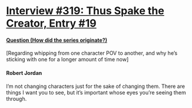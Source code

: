 # [Interview #319: Thus Spake the Creator, Entry #19](https://www.theoryland.com/intvmain.php?i=319#19)

#### [Question (How did the series originate?)](http://www.oocities.org/area51/stargate/8513/creator-origin.htm)

[Regarding whipping from one character POV to another, and why he’s sticking with one for a longer amount of time now]

#### Robert Jordan

I’m not changing characters just for the sake of changing them. There are things I want you to see, but it’s important whose eyes you’re seeing them through.

